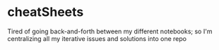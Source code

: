 # cheatSheets
Tired of going back-and-forth between my different notebooks; so I'm centralizing all my iterative issues and solutions into one repo
